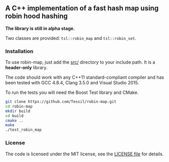 ## A C++ implementation of a fast hash map using robin hood hashing

**The library is still in alpha stage.**

Two classes are provided: `tsl::robin_map` and `tsl::robin_set`.


### Installation
To use robin-map, just add the [src/](src/) directory to your include path. It is a **header-only** library.

The code should work with any C++11 standard-compliant compiler and has been tested with GCC 4.8.4, Clang 3.5.0 and Visual Studio 2015.

To run the tests you will need the Boost Test library and CMake.

```bash
git clone https://github.com/Tessil/robin-map.git
cd robin-map
mkdir build
cd build
cmake ..
make
./test_robin_map
```

### License

The code is licensed under the MIT license, see the [LICENSE file](LICENSE) for details.
